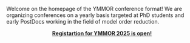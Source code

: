 Welcome on the homepage of the YMMOR conference format! 
We are organizing conferences on a yearly basis targeted at PhD students and 
early PostDocs working in the field of model order reduction.

[<center>**Registartion for YMMOR 2025 is open!**</center>](https://mathlab.github.io/ymmor2025)


